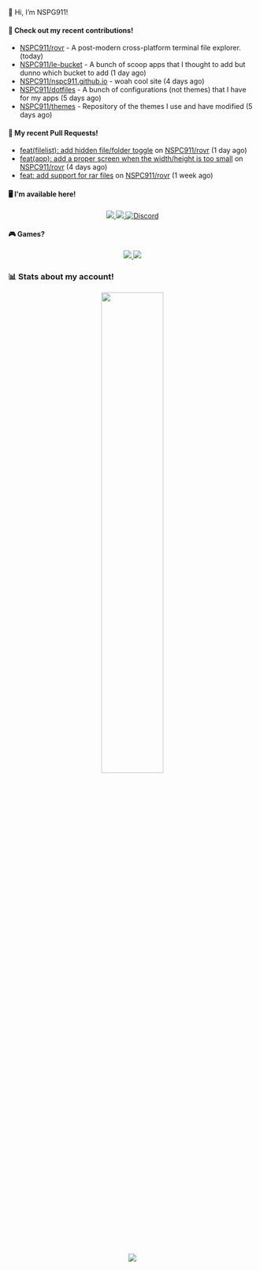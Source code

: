 👋 Hi, I’m NSPG911!

#### 👷 Check out my recent contributions!

- [NSPC911/rovr](https://github.com/NSPC911/rovr) - A post-modern cross-platform terminal file explorer. (today)
- [NSPC911/le-bucket](https://github.com/NSPC911/le-bucket) - A bunch of scoop apps that I thought to add but dunno which bucket to add (1 day ago)
- [NSPC911/nspc911.github.io](https://github.com/NSPC911/nspc911.github.io) - woah cool site (4 days ago)
- [NSPC911/dotfiles](https://github.com/NSPC911/dotfiles) - A bunch of configurations (not themes) that I have for my apps (5 days ago)
- [NSPC911/themes](https://github.com/NSPC911/themes) - Repository of the themes I use and have modified (5 days ago)

#### 🔨 My recent Pull Requests!

- [feat(filelist): add hidden file/folder toggle](https://github.com/NSPC911/rovr/pull/46) on [NSPC911/rovr](https://github.com/NSPC911/rovr) (1 day ago)
- [feat(app): add a proper screen when the width/height is too small](https://github.com/NSPC911/rovr/pull/43) on [NSPC911/rovr](https://github.com/NSPC911/rovr) (4 days ago)
- [feat: add support for rar files](https://github.com/NSPC911/rovr/pull/35) on [NSPC911/rovr](https://github.com/NSPC911/rovr) (1 week ago)

#### 🖥 I'm available here!

<div align="center">
  <a href="https://youtube.com/@nspg911" alt="YouTube" title="YouTube">
    <img src="https://img.shields.io/badge/YouTube-red?style=for-the-badge&logo=youtube&logoColor=black">
  </a>
  <a href="https://reddit.com/u/NotSoProGamerR" alt="Reddit" title="Reddit">
    <img src="https://img.shields.io/badge/Reddit-red?style=for-the-badge&logo=reddit&logoColor=black">
  </a>
  <a href="https://becomtweaks.github.io/discord" alt="Discord" title="Modbay">
    <img alt="Discord" src="https://img.shields.io/badge/Discord-3400ff?style=for-the-badge&logo=discord&logoColor=black">
  </a>
</div>

#### 🎮 Games?

<div align="center">
  <a href="https://www.hoyolab.com/accountCenter/postList?id=359897412" alt="Hoyolab" title="Hoyolab">
     <img src="https://img.shields.io/badge/Hoyolab-purple?style=for-the-badge">
  </a>
  <a href="https://link.brawlstars.com/invite/friend/en/?tag=CLQ8URPQ&token=xfxgxmse" alt="Brawl Stars" title="Brawl Starrs">
     <img src="https://img.shields.io/badge/Brawl_Stars-yellow?style=for-the-badge">
  </a>
</div>

### 📊 Stats about my account!
<p align="center">
  <img height="50%" width="auto" src="https://github-readme-stats.vercel.app/api?username=NSPC911&show_icons=true&count_private=true&theme=neon&hide_border=true&hide=prs&show=prs_merged&bg_color=00000000">
  <br>
  <img src="https://github-readme-streak-stats.herokuapp.com?user=NSPC911&theme=neon&hide_border=true&background=00000000">
</p>
